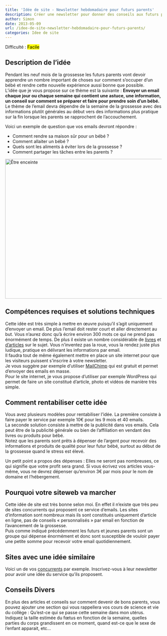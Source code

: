 ```yaml
---
title: 'Idée de site - Newsletter hebdomadaire pour futurs parents'
description: Créer une newsletter pour donner des conseils aux futurs parents
author: Simon
date: 2013-05-09
url: /idee-de-site-newsletter-hebdomadaire-pour-futurs-parents/
categories: Idee de site
---
```

Difficulté : <mark>Facile</mark>

## Description de l’idée

Pendant les neuf mois de la grossesse les futurs parents vont devoir apprendre un nombre important de choses sur comment s’occuper d’un bébé et rendre cette nouvelle expérience aussi bonne que possible.  
L’idée que je vous propose sur ce thème est la suivante : **Envoyer un email chaque jour ou chaque semaine qui contient une astuce, une information, un conseil sur comment se préparer et faire pour prendre soin d’un bébé.**  
Le thème de l’email devra dépendre de la semaine de la grossesse avec des informations plutôt générales au début vers des informations plus pratique sur la fin lorsque les parents se rapprochent de l’accouchement.

Voici un exemple de question que vos emails devront répondre :

  * Comment rendre sa maison sûr pour un bébé ?
  * Comment allaiter un bébé ?
  * Quels sont les aliments à éviter lors de la grossesse ?
  * Comment partager les tâches entre les parents ?

<img src="http://www.bygga.fr/wp-content/uploads/2013/05/etre-enceinte.jpg" alt="Être enceinte" width="600" height="450" class="size-full wp-image-832" />


## Compétences requises et solutions techniques 

Cette idée est très simple à mettre en œuvre puisqu’il s’agit uniquement d’envoyer un email. De plus l’email doit rester court et aller directement au but. Vous n’aurez donc qu’à écrire environ 300 mots ce qui ne prend pas énormément de temps. De plus il existe un nombre considérable de <a href="http://www.amazon.fr/Mode-demploi-grossesse-Informations-essentielles/dp/2501058941/" title="Mode d'emploi de ma grossesse" target="_blank">livres</a> et <a href="http://www.famili.fr/grossesse,4.asp2" title="Famili" target="_blank">d’articles</a> sur le sujet. Vous n’inventez pas la roue, vous la rendez juste plus ludique, pratique en délivrant les informations par email.  
Il faudra tout de même également mettre en place un site internet pour que les visiteurs puissent s’inscrire à votre newsletter.  
Je vous suggère par exemple d’utiliser <a href="http://eepurl.com/pOfEL" title="MailChimp" target="_blank">MailChimp</a> qui est gratuit et permet d’envoyer des emails en masse.  
Pour le site internet, je vous propose d’utiliser par exemple WordPress qui permet de faire un site constitué d’article, photo et vidéos de manière très simple.

## Comment rentabiliser cette idée

Vous avez plusieurs modèles pour rentabiliser l’idée. La première consiste à faire payer le service par exemple 10€ pour les 9 mois et 40 emails.  
La seconde solution consiste à mettre de la publicité dans vos emails. Cela peut être de la publicité générale ou bien de l’affiliation en vendant des livres ou produits pour bébé.  
Notez que les parents sont prêts à dépenser de l’argent pour recevoir des informations et produits de qualité pour leur futur bébé, surtout au début de la grossesse quand le stress est élevé.

Un petit point a propos des dépenses : Elles ne seront pas nombreuses, ce qui signifie que votre profit sera grand. Si vous écrivez vos articles vous-même, vous ne devrez dépenser qu’environ 3€ par mois pour le nom de domaine et l’hébergement.

## Pourquoi votre siteweb va marcher

Cette idée de site est très bonne selon moi. En effet il n’existe que très peu de sites concurrents qui proposent ce service d’emails. Les sites d’information sont nombreux mais ils sont constitués uniquement d’article en ligne, pas de conseils « personnalisés » par email en fonction de l’avancement de la grossesse.  
Puis comme indiqué précédemment les futurs et jeunes parents sont un groupe qui dépense énormément et donc sont susceptible de vouloir payer une petite somme pour recevoir votre email quotidiennement.

## Sites avec une idée similaire

Voici un de vos <a href="http://www.etreenceinte.com/services/presentation/newsletter" title="Newsletter enceinte" target="_blank">concurrents</a> par exemple. Inscrivez-vous à leur newsletter pour avoir une idée du service qu&rsquo;ils proposent.

## Conseils Divers

En plus des articles et conseils sur comment devenir de bons parents, vous pouvez ajouter une section qui vous rappellera vos cours de science et vie du collège : Qu’est-ce qui se passe cette semaine dans mon utérus.  
Indiquez la taille estimée du fœtus en fonction de la semaine, quelles parties du corps grandissent en ce moment, quand est-ce que le sexe de l’enfant apparait, etc…